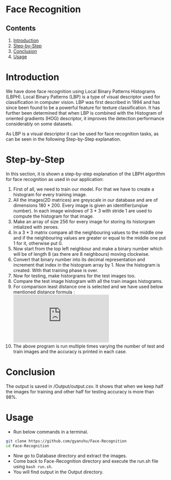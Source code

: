 # Face Recognition

## Contents

1. [Introduction](#introduction)
2. [Step-by-Step](#step-by-step)  
3. [Conclusion](#Conclusion)
4. [Usage](#Usage)

# Introduction

We have done face recognition using Local Binary Patterns Histograms (LBPH). Local Binary Patterns (LBP) is a type of visual
descriptor used for classification in computer vision. LBP was first described in 1994 and has since been found to be a
powerful feature for texture classification. It has further been determined that when LBP is combined with the Histogram of
oriented gradients (HOG) descriptor, it improves the detection performance considerably on some datasets.

As LBP is a visual descriptor it can be used for face recognition tasks, as can be seen in the following Step-by-Step explanation.

# Step-by-Step

In this section, it is shown a step-by-step explanation of the LBPH algorithm for face recognition as used in our
application:

1. First of all, we need to train our model. For that we have to create a histogram for every training image.
2. All the images(2D matrices) are greyscale in our database and are of dimensions 180 * 200. Every image is given an 
identifier(unqiue number). In each image windows of 3 * 3 with stride 1 are used to compute the histogram for that image.
3. Make an array of size 256 for every image for storing its historgram intialized with zeroes.
4. In a 3 * 3 matrix compare all the neighbouring values to the middle one and if the neighbouring values are greater or
equal to the middle one put 1 for it, otherwise put 0.
5. Now start from the top left neighbour and make a binary number which will be of length 8 (as there are 8 neighbours)
moving clockwise.
6. Convert that binary number into its decimal representation and increment that index in the histogram array by 1. Now
the histogram is created. With that training phase is over.
7. Now for testing, make historgrams for the test images too.
8. Compare the test image histogram with all the train images histograms.
9. For comparison least distance one is selected and we have used below mentioned distance formula : <br/>
![equation](https://latex.codecogs.com/gif.latex?distance%28a%2C%20b%29%20%3D%20%5Csum_%7Bi%3D0%7D%5E%7B255%7D%5Cfrac%7B1%7D%7B2%7D%5Cfrac%7B%28a_i-b_i%29%5E2%7D%7Ba_i&plus;b_i%7D)
10. The above program is run multiple times varying the number of test and train images and the accuracy is printed in 
each case.

# Conclusion

The output is saved in /Output/output.csv. It shows that when we keep half the images for training and other half for 
testing accuracy is more than 98%.


# Usage
* Run below commands in a terminal.
```bash
git clone https://github.com/gyanshu/Face-Recognition
cd Face-Recognition
```
* Now go to Database directory and extract the images.
* Come back to Face-Recognition directory and execute the run.sh file using `bash run.sh`.
* You will find output in the Output directory.
 
